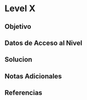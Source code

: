 # Level X
## Objetivo

## Datos de Acceso al Nivel

## Solucion

## Notas Adicionales

## Referencias


